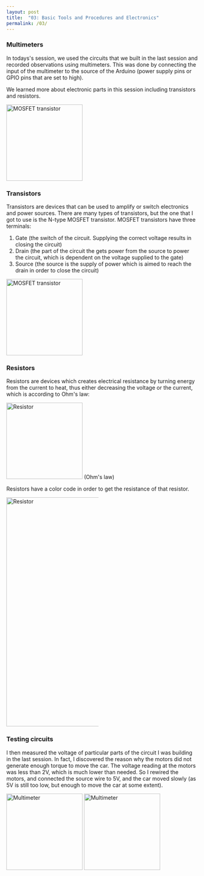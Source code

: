 ```yaml
---
layout: post
title:  "03: Basic Tools and Procedures and Electronics"
permalink: /03/
---
```


### Multimeters

In todays's session, we used the circuits that we built in the last session and recorded observations using multimeters. This was done by connecting the input of the multimeter to the source of the Arduino (power supply pins or GPIO pins that are set to high).

We learned more about electronic parts in this session including transistors and resistors.

<img src="https://www.nutsvolts.com/uploads/wygwam/NV_0500_Marston_FIG13.jpg" alt="MOSFET transistor" style="height: 200px; max-width: 48%">

### Transistors

Transistors are devices that can be used to amplify or switch electronics and power sources. There are many types of transistors, but the one that I got to use is the N-type MOSFET transistor. MOSFET transistors have three terminals:

1. Gate (the switch of the circuit. Supplying the correct voltage results in closing the circuit)
2. Drain (the part of the circuit the gets power from the source to power the circuit, which is dependent on the voltage supplied to the gate)
3. Source (the source is the supply of power which is aimed to reach the drain in order to close the circuit)


<img src="https://cdn.sparkfun.com/assets/c/4/a/9/d/515c7a2bce395f653d000002.png" alt="MOSFET transistor" style="height: 200px; max-width: 48%">

### Resistors

Resistors are devices which creates electrical resistance by turning energy from the current to heat, thus either decreasing the voltage or the current, which is according to Ohm's law:

<img src="https://learn.digilentinc.com/Documents/Digital/BT01_02_ResistorOhmLaw/OhmTriangle.jpg" alt="Resistor" style="height: 200px; max-width: 48%">
(Ohm's law)

Resistors have a color code in order to get the resistance of that resistor.

<img src="http://www.resistorguide.com/pictures/resistor_color_codes_chart.png" alt="Resistor" style="height: 600px; max-width: 48%">

### Testing circuits

I then measured the voltage of particular parts of the circuit I was building in the last session. In fact, I discovered the reason why the motors did not generate enough torque to move the car. The voltage reading at the motors was less than 2V, which is much lower than needed. So I rewired the motors, and connected the source wire to 5V, and the car moved slowly (as 5V is still too low, but enough to move the car at some extent).

<img src="car.jpg" alt="Multimeter" style="height: 200px; max-width: 48%">
 
<img src="Multimeter.jpg" alt="Multimeter" style="height: 200px; max-width: 48%">
